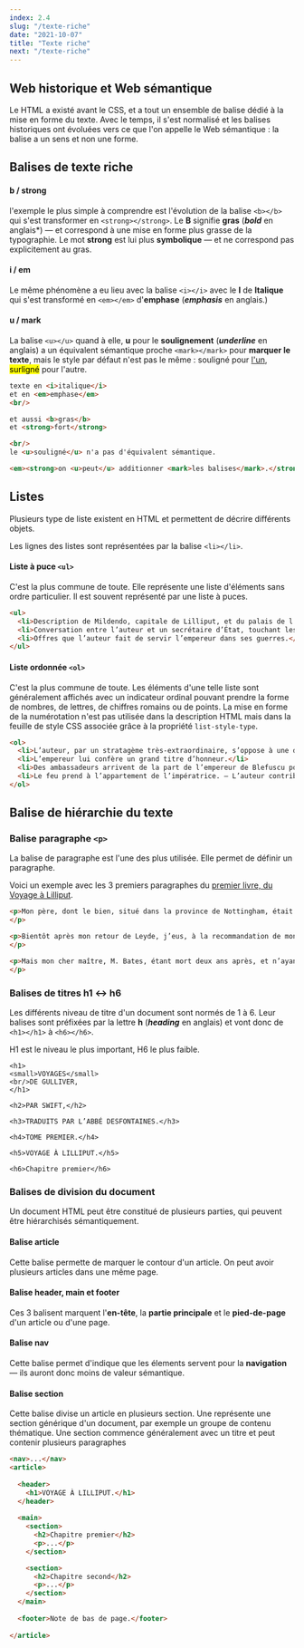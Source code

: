 ```yaml
---
index: 2.4
slug: "/texte-riche"
date: "2021-10-07"
title: "Texte riche"
next: "/texte-riche"
---
```


## Web historique et Web sémantique

Le HTML a existé avant le CSS, et a tout un ensemble de balise dédié à la mise en forme du texte. Avec le temps, il s'est normalisé et les balises historiques ont évoluées vers ce que l'on appelle le Web sémantique : la balise a un sens et non une forme.

## Balises de texte riche

#### b / strong

l'exemple le plus simple à comprendre est l'évolution de la balise `<b></b>` qui s'est transformer en `<strong></strong>`. Le **B** signifie **gras** (***bold*** en anglais*) — et correspond à une mise en forme plus grasse de la typographie. Le mot **strong** est lui plus **symbolique** — et ne correspond pas explicitement au gras. 

#### i / em

Le même phénomène a eu lieu avec la balise `<i></i>` avec le **I** de **Italique** qui s'est transformé en `<em></em>` d'**emphase** (***emphasis*** en anglais.)

#### u / mark

 La balise `<u></u>` quand à elle, **u** pour le **soulignement** (***underline*** en anglais) a un équivalent sémantique proche `<mark></mark>` pour **marquer le texte**, mais le style par défaut n'est pas le même :  souligné pour <u>l'un</u>, <mark>surligné</mark> pour l'autre. 

```html
texte en <i>italique</i>
et en <em>emphase</em>
<br/>

et aussi <b>gras</b>
et <strong>fort</strong>

<br/>
le <u>souligné</u> n'a pas d'équivalent sémantique. 

<em><strong>on <u>peut</u> additionner <mark>les balises</mark>.</strong></em> 

```

## Listes

Plusieurs type de liste existent en HTML et permettent de décrire différents objets. 

Les lignes des listes sont représentées par la balise `<li></li>`.

#### Liste à puce `<ul>`

C'est la plus commune de toute. Elle représente une liste d'éléments sans ordre particulier. Il est souvent représenté par une liste à puces. 

```html
<ul>
  <li>Description de Mildendo, capitale de Lilliput, et du palais de l’empereur.</li>
  <li>Conversation entre l’auteur et un secrétaire d’État, touchant les affaires de l’empire.</li>
  <li>Offres que l’auteur fait de servir l’empereur dans ses guerres.</li>
</ul>
```

#### Liste ordonnée `<ol>`

C'est la plus commune de toute. Les éléments d'une telle liste sont généralement affichés avec un indicateur ordinal pouvant prendre la forme de nombres, de lettres, de chiffres romains ou de points. La mise en forme de la numérotation n'est pas utilisée dans la description HTML mais dans la feuille de style CSS associée grâce à la propriété `list-style-type`.

```html
<ol>
  <li>L’auteur, par un stratagème très-extraordinaire, s’oppose à une descente des ennemis.</li>
  <li>L’empereur lui confère un grand titre d’honneur.</li>
  <li>Des ambassadeurs arrivent de la part de l’empereur de Blefuscu pour demander la paix.</li>
  <li>Le feu prend à l’appartement de l’impératrice. — L’auteur contribue beaucoup à éteindre l’incendie.</li>
</ol>
```

## Balise de hiérarchie du texte

### Balise paragraphe `<p>`

La balise de paragraphe est l'une des plus utilisée. Elle permet de définir un paragraphe.

Voici un exemple avec les 3 premiers paragraphes du [premier livre, du Voyage à Lilliput](https://fr.wikisource.org/wiki/Les_Voyages_de_Gulliver/Voyage_à_Lilliput/I). 

```html
<p>Mon père, dont le bien, situé dans la province de Nottingham, était médiocre, avait cinq fils : j’étais le troisième, et il m’envoya au collège d’Emmanuel, à Cambridge, à l’âge de quatorze ans. J’y demeurai trois années, que j’employai utilement. Mais la dépense de mon entretien au collège était trop grande, on me mit en apprentissage sous M. Jacques Bates, fameux chirurgien à Londres, chez qui je demeurai quatre ans. Mon père m’envoyant de temps en temps quelques petites sommes d’argent, je les employai à apprendre le pilotage et les autres parties des mathématiques les plus nécessaires à ceux qui forment le dessein de voyager sur mer, ce que je prévoyais être ma destinée. Ayant quitté M. Bates, je retournai chez mon père ; et, tant de lui que de mon oncle Jean et de quelques autres parents, je tirai la somme de quarante livres sterling par an pour me soutenir à Leyde. Je m’y rendis et m’y appliquai à l’étude de la médecine pendant deux ans et sept mois, persuadé qu’elle me serait un jour très utile dans mes voyages.
</p>

<p>Bientôt après mon retour de Leyde, j’eus, à la recommandation de mon bon maître M. Bates, l’emploi de chirurgien sur <i>l’Hirondelle</i>, où je restai trois ans et demi, sous le capitaine Abraham Panell, commandant. Je fis pendant ce temps-là des voyages au Levant et ailleurs. À mon retour, je résolus de m’établir à Londres. M. Bates m’encouragea à prendre ce parti, et me recommanda à ses malades. Je louai un appartement dans un petit hôtel situé dans le quartier appelé Old-Jewry&nbsp;; et bientôt après j’épousai mademoiselle Marie Burton, seconde fille de M. Édouard Burton, marchand dans la rue de Newgate, laquelle m’apporta quatre cents livres sterling en mariage.
</p>

<p>Mais mon cher maître, M. Bates, étant mort deux ans après, et n’ayant plus de protecteur, ma pratique commença à diminuer. Ma conscience ne me permettait pas d’imiter la conduite de la plupart des chirurgiens, dont la science est trop semblable à celle des procureurs&nbsp;: c’est pourquoi, après avoir consulté ma femme et quelques autres de mes intimes amis, je pris la résolution de faire encore un voyage de mer. Je fus chirurgien successivement dans deux vaisseaux&nbsp;; et plusieurs autres voyages que je fis, pendant six ans, aux Indes orientales et occidentales, augmentèrent un peu ma petite fortune. J’employais mon loisir à lire les meilleurs auteurs anciens et modernes, étant toujours fourni d’un certain nombre de livres&nbsp;; et, quand je me trouvais à terre, je ne négligeais pas de remarquer les mœurs et les coutumes des peuples, et d’apprendre en même temps la langue du pays&nbsp;; ce qui me coûtait peu, ayant la mémoire très-bonne.
</p>
```

### Balises de titres h1 ↔︎ h6

Les différents niveau de titre d'un document sont normés de 1 à 6. Leur balises sont préfixées par la lettre **h** (***heading*** en anglais) et vont donc de `<h1></h1>` à `<h6></h6>`.

H1 est le niveau le plus important, H6 le plus faible. 

```
<h1>
<small>VOYAGES</small> 
<br/>DE GULLIVER,
</h1>

<h2>PAR SWIFT,</h2>

<h3>TRADUITS PAR L’ABBÉ DESFONTAINES.</h3>

<h4>TOME PREMIER.</h4>

<h5>VOYAGE À LILLIPUT.</h5>

<h6>Chapitre premier</h6>
```

### Balises de division du document

Un document HTML peut être constitué de plusieurs parties, qui peuvent être hiérarchisés sémantiquement.

#### Balise article

Cette balise permette de marquer le contour d'un article. 
On peut avoir plusieurs articles dans une même page. 

#### Balise header, main et footer

Ces 3 balisent marquent l'**en-tête**, la **partie principale** et le **pied-de-page** d'un article ou d'une page.

#### Balise nav

Cette balise permet d'indique que les élements servent pour la **navigation** — ils auront donc moins de valeur sémantique. 

#### Balise section

Cette balise divise un article en plusieurs section. Une représente une section générique d'un document, par exemple un groupe de contenu thématique. Une section commence généralement avec un titre et peut contenir plusieurs paragraphes

```html
<nav>...</nav>
<article>
  
  <header>
  	<h1>VOYAGE À LILLIPUT.</h1>
  </header>
  
  <main>
    <section>
      <h2>Chapitre premier</h2>
      <p>...</p>
    </section>

    <section>
      <h2>Chapitre second</h2>
      <p>...</p>
    </section>
  </main>
  
  <footer>Note de bas de page.</footer>
  
</article>
```

 

